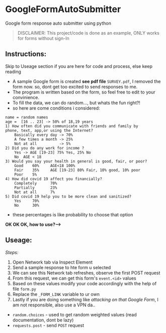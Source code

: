 # GoogleFormAutoSubmitter
Google form response auto submitter using python

> DISCLAIMER: This project/code is done as an example, ONLY works for forms without sign-In

## Instructions:
Skip to Useage section if you are here for code and process, else keep reading
- A sample Google form is created **see pdf file** `SURVEY.pdf`, I removed the form now. so, dont get too excited to send responses to me.
- The program is written based on the form, so feel free to edit to your convinience.
- To fill the data, we can do random..., but whats the fun right?!
- so here are come conditions i considered:
```
name = random names
age =  [16 .. 23] -> 50% of 18,19 years
1) How often did you communicate with friends and family by
phone, text, app,or using the Internet?
    Basically every day -> 70%
    A few times a month -> 25%
    Not at all          -> 5%
2) Did you do any work for income ?
    Yes -> AGE [19-23] 75% Yes, 25% No
    No  AGE < 18
3) Would you say your health in general is good, fair, or poor?
    Good    60%     AGE<18 100%
    Fair    35%     AGE [19-23] 80% Fair, 10% good, 10% poor
    Poor    5%
4) How did covid 19 affect you financially?
    Completely      70%
    Partially       23%
    Not at all      7%
5) Did covid 19 help you to be more clean and sanitized?
    Yes     70%
    No      30%
```
- these percentages is like probability to choose that option

**OK OK OK, how to use?-->**
## Useage:
*Steps:*
1. Open Network tab via Inspect Element
2. Send a sample response to hte form u selected
3. We can see this Network tab refreshes, observe the first POST request
4. From this request, we can get this form's `event.<id>` values
5. Based on these values modify your code accordingly with the help of file `form.py`
6. Replace the `_FORM_LINK` variable to ur own
7. Lastly if you are doing something like *attacking on that Google Form*, I am not responsible, also use a VPN da..

- `random.choices` - used to get random weighted values (read documentation, dont be lazy)
- `requests.post` - send `POST` request
